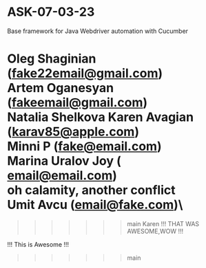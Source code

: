 # ASK-07-03-23

Base framework for Java Webdriver automation with Cucumber

Oleg Shaginian (fake22email@gmail.com)\
Artem Oganesyan (fakeemail@gmail.com)\
Natalia Shelkova
Karen Avagian (karav85@apple.com)\
Minni P (fake@email.com)\
Marina Uralov Joy ( email@email.com)\
oh calamity, another conflict\
Umit Avcu (email@fake.com)\
=======
>>>>>>> main
Karen
!!! THAT WAS AWESOME,WOW !!!

!!! This is Awesome !!!
>>>>>>> main
